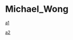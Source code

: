 # Michael_Wong

[a1](https://github.com/bcb420-2021/Michael_Wong/blob/main/a1.html)

[a2](https://github.com/bcb420-2021/Michael_Wong/blob/main/a2.html)
